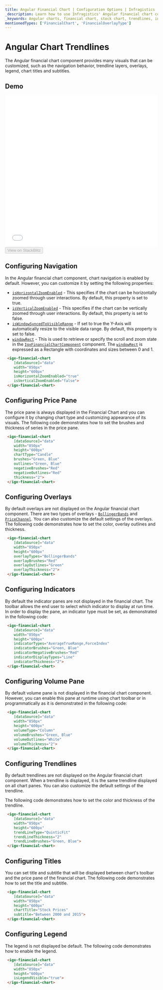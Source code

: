 ```yaml
---
title: Angular Financial Chart | Configuration Options | Infragistics
_description: Learn how to use Infragistics' Angular financial chart control's features such as configuring navigation, price pane, overlays, indicators, volume panes, trendlines, titles, subtitles and legends.  View our Ignite UI for Angular financial graph demos!
_keywords: Angular charts, financial chart, stock chart, trendlines, indicators, Ignite UI for Angular, Infragistics
mentionedTypes: ['FinancialChart', 'FinancialOverlayType']
---
```


# Angular Chart Trendlines

The Angular financial chart component provides many visuals that can be customized, such as the navigation behavior, trendline layers, overlays, legend, chart titles and subtitles.

## Demo

<div class="sample-container loading" style="height: 500px">
    <iframe id="financial-chart-trendlines-iframe" src='{environment:dvDemosBaseUrl}/charts/financial-chart-trendlines' width="100%" height="100%" seamless frameBorder="0" onload="onXPlatSampleIframeContentLoaded(this);"></iframe>
</div>
<div>
    <button data-localize="stackblitz" disabled class="stackblitz-btn"   data-iframe-id="financial-chart-trendlines-iframe" data-demos-base-url="{environment:dvDemosBaseUrl}">View on StackBlitz
    </button>


</div>

<div class="divider--half"></div>

## Configuring Navigation

In the Angular financial chart component, chart navigation is enabled by default. However, you can customize it by setting the following properties:

-   [`isHorizontalZoomEnabled`]({environment:dvapibaseurl}/products/ignite-ui-angular/api/docs/typescript/latest/classes/igxfinancialchartcomponent.html#ishorizontalzoomenabled) - This specifies if the chart can be horizontally zoomed through user interactions. By default, this property is set to true.
-   [`isVerticalZoomEnabled`]({environment:dvapibaseurl}/products/ignite-ui-angular/api/docs/typescript/latest/classes/igxfinancialchartcomponent.html#isverticalzoomenabled) - This specifies if the chart can be vertically zoomed through user interactions. By default, this property is set to false.
-   [`isWindowSyncedToVisibleRange`]({environment:dvapibaseurl}/products/ignite-ui-angular/api/docs/typescript/latest/classes/igxfinancialchartcomponent.html#iswindowsyncedtovisiblerange) - If set to true the Y-Axis will automatically resize to the visible data range. By default, this property is set to false.
-   [`windowRect`]({environment:dvapibaseurl}/products/ignite-ui-angular/api/docs/typescript/latest/classes/igxdomainchartcomponent.html#windowrect) - This is used to retrieve or specify the scroll and zoom state in the [`IgxFinancialChartComponent`]({environment:dvapibaseurl}/products/ignite-ui-angular/api/docs/typescript/latest/classes/igxfinancialchartcomponent.html) component. The [`windowRect`]({environment:dvapibaseurl}/products/ignite-ui-angular/api/docs/typescript/latest/classes/igxdomainchartcomponent.html#windowrect) is expressed as a Rectangle with coordinates and sizes between 0 and 1.

```html
 <igx-financial-chart
    [dataSource]="data"
    width="850px"
    height="600px"
    isHorizontalZoomEnabled="true"
    isVerticalZoomEnabled="false">
 </igx-financial-chart>
```

## Configuring Price Pane

The price pane is always displayed in the Financial Chart and you can configure it by changing chart type and customizing appearance of its visuals. The following code demonstrates how to set the brushes and thickness of series in the price pane.

```html
 <igx-financial-chart
    [dataSource]="data"
    width="850px"
    height="600px"
    chartType="Candle"
    brushes="Green, Blue"
    outlines="Green, Blue"
    negativeBrushes="Red"
    negativeOutlines="Red"
    thickness="2">
 </igx-financial-chart>
```

## Configuring Overlays

By default overlays are not displayed on the Angular financial chart component. There are two types of overlays - [`BollingerBands`]({environment:dvapibaseurl}/products/ignite-ui-angular/api/docs/typescript/latest/enums/financialoverlaytype.html#bollingerbands) and [`PriceChannel`]({environment:dvapibaseurl}/products/ignite-ui-angular/api/docs/typescript/latest/enums/financialoverlaytype.html#pricechannel). You can also customize the default settings of the overlays. The following code demonstrates how to set the color, overlay outlines and thickness.

```html
 <igx-financial-chart
    [dataSource]="data"
    width="850px"
    height="600px"
    overlayTypes="BollingerBands"
    overlayBrushes="Red"
    overlayOutlines="Green"
    overlayThickness="2">
 </igx-financial-chart>
```

## Configuring Indicators

By default the indicator panes are not displayed in the financial chart. The toolbar allows the end user to select which indicator to display at run time. In order to display the pane, an indicator type must be set, as demonstrated in the following code:

```html
 <igx-financial-chart
    [dataSource]="data"
    width="850px"
    height="600px"
    indicatorTypes="AverageTrueRange,ForceIndex"
    indicatorBrushes="Green, Blue"
    indicatorNegativeBrushes="Red"
    indicatorDisplayTypes="Line"
    indicatorThickness="2">
 </igx-financial-chart>
```

## Configuring Volume Pane

By default volume pane is not displayed in the financial chart component. However, you can enable this pane at runtime using chart toolbar or in programmatically as it is demonstrated in the following code:

```html
 <igx-financial-chart
    [dataSource]="data"
    width="850px"
    height="600px"
    volumeType="Column"
    volumeBrushes="Green, Blue"
    volumeOutlines="White"
    volumeThickness="2">
 </igx-financial-chart>
```

## Configuring Trendlines

By default trendlines are not displayed on the Angular financial chart component. When a trendline is displayed, it is the same trendline displayed on all chart panes. You can also customize the default settings of the trendline.

The following code demonstrates how to set the color and thickness of the trendline.

```html
 <igx-financial-chart
    [dataSource]="data"
    width="850px"
    height="600px"
    trendLineType="QuinticFit"
    trendLineThickness="2"
    trendLineBrushes="Green, Blue">
 </igx-financial-chart>
```

## Configuring Titles

You can set title and subtitle that will be displayed between chart's toolbar and the price pane of the financial chart. The following code demonstrates how to set the title and subtitle.

```html
 <igx-financial-chart
    [dataSource]="data"
    width="850px"
    height="600px"
    chartTitle="Stock Prices"
    subtitle="Between 2000 and 2015">
 </igx-financial-chart>
```

## Configuring Legend

The legend is not displayed be default. The following code demonstrates how to enable the legend.

```html
 <igx-financial-chart
    [dataSource]="data"
    width="850px"
    height="600px"
    isLegendVisible="true">
 </igx-financial-chart>
```
